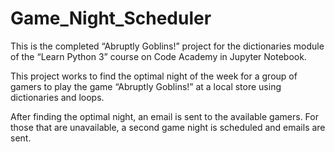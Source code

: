 # Game_Night_Scheduler
This is the completed “Abruptly Goblins!” project for the dictionaries module of the “Learn Python 3” course on Code Academy in Jupyter Notebook. 

This project works to find the optimal night of the week for a group of gamers to play the game “Abruptly Goblins!” at a local store using dictionaries and loops.

After finding the optimal night, an email is sent to the available gamers. For those that are unavailable, a second game night is scheduled and emails are sent.
